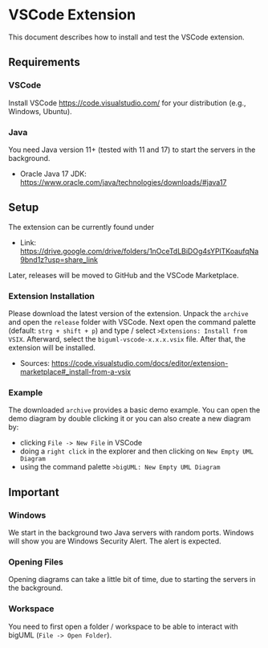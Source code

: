 # VSCode Extension

This document describes how to install and test the VSCode extension.

## Requirements

### VSCode

Install VSCode <https://code.visualstudio.com/> for your distribution (e.g., Windows, Ubuntu).

### Java

You need Java version 11+ (tested with 11 and 17) to start the servers in the background.

-   Oracle Java 17 JDK: <https://www.oracle.com/java/technologies/downloads/#java17>

## Setup

The extension can be currently found under

-   Link: <https://drive.google.com/drive/folders/1nOceTdLBiDOg4sYPlTKoaufqNa9bnd1z?usp=share_link>

Later, releases will be moved to GitHub and the VSCode Marketplace.

### Extension Installation

Please download the latest version of the extension. Unpack the `archive` and open the `release` folder with VSCode. Next open the command palette (default: `strg + shift + p`) and type / select `>Extensions: Install from VSIX`. Afterward, select the `biguml-vscode-x.x.x.vsix` file. After that, the extension will be installed.

-   Sources: <https://code.visualstudio.com/docs/editor/extension-marketplace#_install-from-a-vsix>

### Example

The downloaded `archive` provides a basic demo example. You can open the demo diagram by double clicking it or you can also create a new diagram by:

-   clicking `File -> New File` in VSCode
-   doing a `right click` in the explorer and then clicking on `New Empty UML Diagram`
-   using the command palette `>bigUML: New Empty UML Diagram`

## Important

### Windows

We start in the background two Java servers with random ports. Windows will show you are Windows Security Alert. The alert is expected.

### Opening Files

Opening diagrams can take a little bit of time, due to starting the servers in the background.

### Workspace

You need to first open a folder / workspace to be able to interact with bigUML (`File -> Open Folder`).
